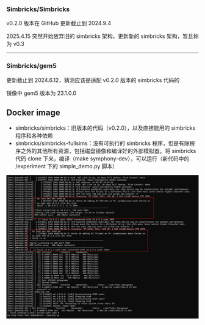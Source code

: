 ### Simbricks/Simbricks

v0.2.0 版本在 GitHub 更新截止到 2024.9.4

2025.4.15 突然开始放弃旧的 simbricks 架构，更新新的 simbricks 架构，暂且称为 v0.3



---



### Simbricks/gem5

更新截止到 2024.6.12，猜测应该是适配 v0.2.0 版本的 simbricks 代码的

镜像中 gem5 版本为  23.1.0.0



## Docker image

- simbricks/simbricks：旧版本的代码（v0.2.0），以及直接能用的 simbricks 程序和各种依赖
- simbricks/simbricks-fullsims：没有可执行的 simbricks 程序，但是有除程序之外的其他所有资源，包括磁盘镜像和编译好的外部模拟器。将 simbricks 代码 clone 下来，编译（make symphony-dev），可以运行（新代码中的 /experiment 下的 simple_demo.py 脚本）

![1](assets/1.png)

